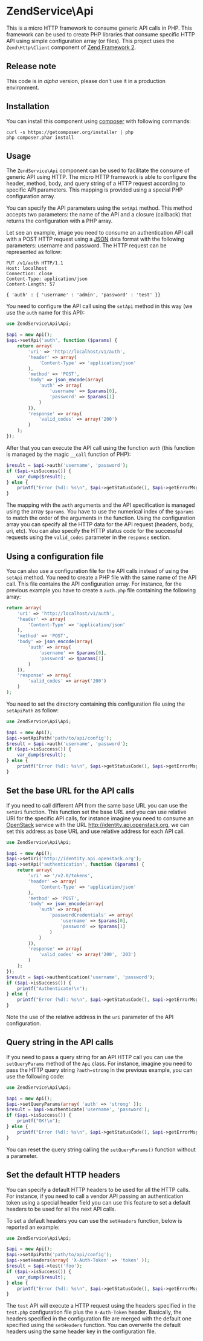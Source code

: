 ZendService\Api 
===============

This is a micro HTTP framework to consume generic API calls in PHP. This framework can be used to
create PHP libraries that consume specific HTTP API using simple configuration array (or files).
This project uses the `Zend\Http\Client` component of [Zend Framework 2](https://github.com/zendframework/zf2).

Release note
------------

This code is in *alpha* version, please don't use it in a production environment.


Installation
------------

You can install this component using [composer](http://getcomposer.org/) with following commands:

```ssh
curl -s https://getcomposer.org/installer | php
php composer.phar install
```

Usage
-----

The `ZendService\Api` component can be used to facilitate the consume of generic API using HTTP.
The micro HTTP framework is able to configure the header, method, body, and query string of a HTTP
request according to specific API parameters. This mapping is provided using a special PHP configuration
array.

You can specify the API parameters using the `setApi` method. This method accepts two parameters:
the name of the API and a closure (callback) that returns the configuration with a PHP array.

Let see an example, image you need to consume an authentication API call with a POST HTTP request using
a [JSON](http://www.json.org/) data format with the following parameters: username and password.
The HTTP request can be represented as follow:

    PUT /v1/auth HTTP/1.1
    Host: localhost
    Connection: close
    Content-Type: application/json
    Content-Length: 57

    { 'auth' : { 'username' : 'admin', 'password' : 'test' }}

You need to configure the API call using the `setApi` method in this way (we use the `auth` name for this
API):

```php
use ZendService\Api\Api;

$api = new Api();
$api->setApi('auth', function ($params) {
    return array(
        'uri' => 'http://localhost/v1/auth',
        'header' => array(
            'Content-Type' => 'application/json'
        ),
        'method' => 'POST',
        'body' => json_encode(array(
            'auth' => array(
                'username' => $params[0],
                'password' => $params[1]
            )
        )),
        'response' => array(
            'valid_codes' => array('200')
        )
    );
});
```
After that you can execute the API call using the function `auth` (this function is managed by the magic `__call`
function of PHP):

```php
$result = $api->auth('username', 'password');
if ($api->isSuccess()) {
    var_dump($result);
} else {
    printf("Error (%d): %s\n", $api->getStatusCode(), $api->getErrorMsg());
}
```

The mapping with the `auth` arguments and the API specification is managed using the array `$params`.
You have to use the numerical index of the `$params` to match the order of the arguments in the function.
Using the configuration array you can specify all the HTTP data for the API request (headers, body, uri, etc).
You can also specify the HTTP status code for the successful requests using the `valid_codes` parameter
in the `response` section. 

Using a configuration file
--------------------------

You can also use a configuration file for the API calls instead of using the `setApi` method. You need
to create a PHP file with the same name of the API call. This file contains the API configuration array.
For instance, for the previous example you have to create a `auth.php` file containing the following array:

```php
return array(
    'uri' => 'http://localhost/v1/auth',
    'header' => array(
        'Content-Type' => 'application/json'
    ),
    'method' => 'POST',
    'body' => json_encode(array(
        'auth' => array(
            'username' => $params[0],
            'password' => $params[1]
        )
    )),
    'response' => array(
        'valid_codes' => array('200')
    )
);
```

You need to set the directory containing this configuration file using the `setApiPath` as follow:

```php
use ZendService\Api\Api;

$api = new Api();
$api->setApiPath('path/to/api/config');
$result = $api->auth('username', 'password');
if ($api->isSuccess()) {
    var_dump($result);
} else {
    printf("Error (%d): %s\n", $api->getStatusCode(), $api->getErrorMsg());
}
```

Set the base URL for the API calls
----------------------------------

If you need to call different API from the same base URL you can use the `setUri` function. This function
set the base URL and you can use relative URI for the specific API calls, for instance imagine you need
to consume an [OpenStack](https://www.openstack.org/) service with the URL http://identity.api.openstack.org,
we can set this address as base URL and use relative address for each API call.

```php
use ZendService\Api\Api;

$api = new Api();
$api->setUri('http://identity.api.openstack.org');
$api->setApi('authentication', function ($params) {
    return array(
        'uri' => '/v2.0/tokens',
        'header' => array(
            'Content-Type' => 'application/json'
        ),
        'method' => 'POST',
        'body' => json_encode(array(
            'auth' => array(
                'passwordCredentials' => array(
                    'username' => $params[0],
                    'password' => $params[1]
                )
            )
        )),
        'response' => array(
            'valid_codes' => array('200', '203')
        )
    );
});
$result = $api->authentication('username', 'password');
if ($api->isSuccess()) {
    printf("Authenticate!\n");
} else {
    printf("Error (%d): %s\n", $api->getStatusCode(), $api->getErrorMsg());
}
```

Note the use of the relative address in the `uri` parameter of the API configuration.


Query string in the API calls
-----------------------------

If you need to pass a query string for an API HTTP call you can use the `setQueryParams` method
of the `Api` class. For instance, imagine you need to pass the HTTP query string `?auth=strong` in
the previous example, you can use the following code:

```php
use ZendService\Api\Api;

$api = new Api();
$api->setQueryParams(array( 'auth' => 'strong' ));
$result = $api->authenticate('username', 'password');
if ($api->isSuccess()) {
    printf("OK!\n");
} else {
    printf("Error (%d): %s\n", $api->getStatusCode(), $api->getErrorMsg());
}
```

You can reset the query string calling the `setQueryParams()` function without a parameter.


Set the default HTTP headers
----------------------------

You can specify a default HTTP headers to be used for all the HTTP calls. For instance, if you need
to call a vendor API passing an authentication token using a special header field you can use this
feature to set a default headers to be used for all the next API calls.

To set a default headers you can use the `setHeaders` function, below is reported an example:

```php
use ZendService\Api\Api;

$api = new Api();
$api->setApiPath('path/to/api/config');
$api->setHeaders(array( 'X-Auth-Token' => 'token' ));
$result = $api->test('foo');
if ($api->isSuccess()) {
    var_dump($result);
} else {
    printf("Error (%d): %s\n", $api->getStatusCode(), $api->getErrorMsg());
}
```

The `test` API will execute a HTTP request using the headers specified in the `test.php` configuration
file plus the `X-Auth-Token` header. Basically, the headers specified in the configuration file are merged
with the default one specified using the `setHeaders` function. You can overwrite the default headers
using the same header key in the configuration file.
